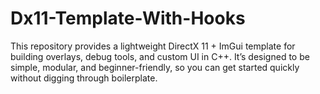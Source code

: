 # Dx11-Template-With-Hooks
This repository provides a lightweight DirectX 11 + ImGui template for building overlays, debug tools, and custom UI in C++. It’s designed to be simple, modular, and beginner-friendly, so you can get started quickly without digging through boilerplate.
